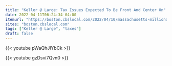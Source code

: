 ```yaml
---
title: "Keller @ Large: Tax Issues Expected To Be Front And Center On"
date: 2022-04-11T06:24:34-04:00
itemurl: "https://boston.cbslocal.com/2022/04/10/massachusetts-millionaires-tax-breaks-capital-gains-taxpayers-foundation-jon-keller-at-large/"
sites: "boston.cbslocal.com"
tags: ["Keller @ Large", "taxes"]
draft: false
---
```


{{< youtube pWaQhJlYbCk >}}

{{< youtube gzDsvi7Qvn0 >}}